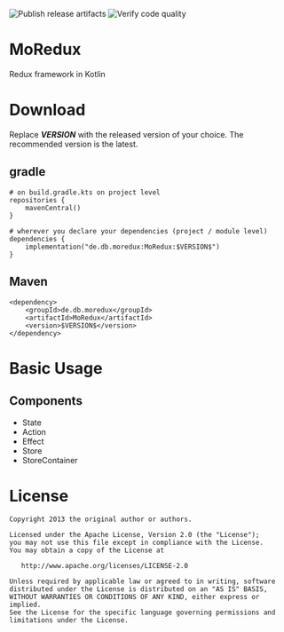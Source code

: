 ![Publish release artifacts](https://github.com/dbvertrieb/MoRedux/actions/workflows/publish-release-artifacts.yml/badge.svg)
![Verify code quality](https://github.com/dbvertrieb/MoRedux/actions/workflows/verify-code-quality.yml/badge.svg)

# MoRedux
Redux framework in Kotlin

# Download

Replace **$VERSION$** with the released version of your choice. The recommended version is the latest.

## gradle
```
# on build.gradle.kts on project level
repositories {
    mavenCentral()
}

# wherever you declare your dependencies (project / module level)
dependencies {
    implementation("de.db.moredux:MoRedux:$VERSION$")
}
```

## Maven
```
<dependency>
    <groupId>de.db.moredux</groupId>
    <artifactId>MoRedux</artifactId>
    <version>$VERSION$</version>
</dependency>
```
# Basic Usage

## Components

* State
* Action
* Effect
* Store
* StoreContainer

# License

    Copyright 2013 the original author or authors.

    Licensed under the Apache License, Version 2.0 (the "License");
    you may not use this file except in compliance with the License.
    You may obtain a copy of the License at

       http://www.apache.org/licenses/LICENSE-2.0

    Unless required by applicable law or agreed to in writing, software
    distributed under the License is distributed on an "AS IS" BASIS,
    WITHOUT WARRANTIES OR CONDITIONS OF ANY KIND, either express or implied.
    See the License for the specific language governing permissions and
    limitations under the License.
